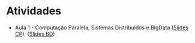 # Atividades

* Aula 1 - Computação Paralela, Sistemas Distribuídos e BigData  ([Slides CP](https://github.com/ai2-education-fiep-turma-4/05-CP_PySpark/blob/main/Slides/CP_SD.pdf)), ([Slides BD](https://github.com/ai2-education-fiep-turma-4/05-CP_PySpark/blob/main/Slides/Big_Data_com_Spark.pdf))



